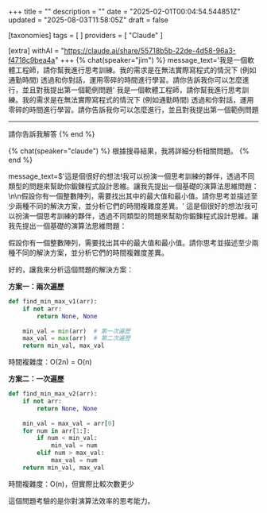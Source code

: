 +++
title = ""
description = ""
date = "2025-02-01T00:04:54.544851Z"
updated = "2025-08-03T11:58:05Z"
draft = false

[taxonomies]
tags = [ ]
providers = [ "Claude" ]

[extra]
withAI = "<https://claude.ai/share/55718b5b-22de-4d58-96a3-f4718c9bea4a>"
+++
{% chat(speaker="jim") %}
message_text='我是一個軟體工程師，請你幫我進行思考訓練。我的需求是在無法實際寫程式的情況下 (例如通勤時間) 透過和你對話，運用零碎的時間進行學習。請你告訴我你可以怎麼進行，並且對我提出第一個範例問題'
我是一個軟體工程師，請你幫我進行思考訓練。我的需求是在無法實際寫程式的情況下 (例如通勤時間) 透過和你對話，運用零碎的時間進行學習。請你告訴我你可以怎麼進行，並且對我提出第一個範例問題

---

請你告訴我解答
{% end %}

{% chat(speaker="claude") %}
根據搜尋結果，我將詳細分析相關問題。
{% end %}

message_text=$'這是個很好的想法!我可以扮演一個思考訓練的夥伴，透過不同類型的問題來幫助你鍛鍊程式設計思維。讓我先提出一個基礎的演算法思維問題：\n\n假設你有一個整數陣列，需要找出其中的最大值和最小值。請你思考並描述至少兩種不同的解決方案，並分析它們的時間複雜度差異。'
這是個很好的想法!我可以扮演一個思考訓練的夥伴，透過不同類型的問題來幫助你鍛鍊程式設計思維。讓我先提出一個基礎的演算法思維問題：

假設你有一個整數陣列，需要找出其中的最大值和最小值。請你思考並描述至少兩種不同的解決方案，並分析它們的時間複雜度差異。

好的，讓我來分析這個問題的解決方案：

**方案一：兩次遍歷**
```python
def find_min_max_v1(arr):
    if not arr:
        return None, None
    
    min_val = min(arr)  # 第一次遍歷
    max_val = max(arr)  # 第二次遍歷
    return min_val, max_val
```
時間複雜度：O(2n) = O(n)

**方案二：一次遍歷**
```python
def find_min_max_v2(arr):
    if not arr:
        return None, None
    
    min_val = max_val = arr[0]
    for num in arr[1:]:
        if num < min_val:
            min_val = num
        elif num > max_val:
            max_val = num
    return min_val, max_val
```
時間複雜度：O(n)，但實際比較次數更少

這個問題考驗的是你對演算法效率的思考能力。

